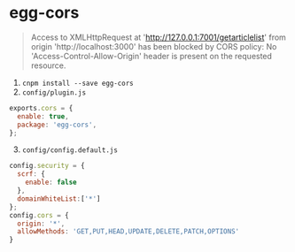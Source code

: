 
# egg-cors

> Access to XMLHttpRequest at 'http://127.0.0.1:7001/getarticlelist' from origin 'http://localhost:3000' has been blocked by CORS policy: No 'Access-Control-Allow-Origin' header is present on the requested resource.



1. `cnpm install --save egg-cors`
2. `config/plugin.js`
```javascript
exports.cors = {
  enable: true,
  package: 'egg-cors',
};
```
3. `config/config.default.js`
```javascript
config.security = {
  scrf: {
    enable: false
  },
  domainWhiteList:['*']
};
config.cors = {
  origin: '*',
  allowMethods: 'GET,PUT,HEAD,UPDATE,DELETE,PATCH,OPTIONS'
}
```
